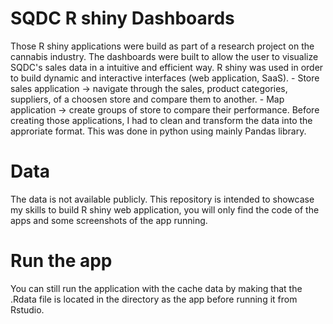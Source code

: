 # SQDC R shiny Dashboards

Those R shiny applications were build as part of a research project on the cannabis industry. The dashboards were built to allow the user to visualize SQDC's sales data in a intuitive and efficient way. R shiny was used in order to build dynamic and interactive interfaces (web application, SaaS). 
	- Store sales application -> navigate through the sales, product categories, suppliers, of a choosen store and compare them to another. 
	- Map application -> create groups of store to compare their performance.
Before creating those applications, I had to clean and transform the data into the approriate format. This was done in python using mainly Pandas library. 


# Data

The data is not available publicly. This repository is intended to showcase my skills to build R shiny web application, you will only find the code of the apps and some screenshots of the app running. 

# Run the app
You can still run the application with the cache data by making that the .Rdata file is located in the directory as the app before running it from Rstudio. 
